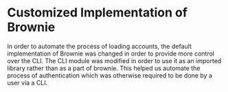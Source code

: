 # Customized Implementation of Brownie

In order to automate the process of loading accounts, the default implementation of Brownie was changed in order to provide more control over the CLI. The CLI module was modified in order to use it as an imported library rather than as a part of brownie. This helped us automate the process of authentication which was otherwise required to be done by a user via a CLI.

